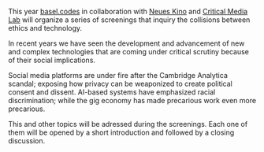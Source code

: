 This year [basel.codes](https://basel.codes) in collaboration with [Neues Kino](https://neueskinobasel.ch/) and [Critical Media Lab](https://criticalmedialab.ch) will organize a series of screenings that inquiry the collisions between ethics and technology.

In recent years we have seen the development and advancement of new and complex technologies that are coming under critical scrutiny because of their social implications.

Social media platforms are under fire after the Cambridge Analytica scandal; exposing how privacy can be weaponized to create political consent and dissent. AI-based systems have emphasized racial discrimination; while the gig economy has made precarious work even more precarious.

This and other topics will be adressed during the screenings. Each one of them will be opened by a short introduction and followed by a closing discussion.

